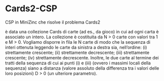 # Cards2-CSP
CSP in MiniZinc che risolve il problema Cards2

è data una collezione Cards di carte (ad
es., da gioco) in cui ad ogni carta è associato un intero. La collezione è costituita da
N > 0 carte con valori tra 1 e M > 0.
Vogliamo disporre in fila le N carte di modo che la sequenza di interi ottenuta leggendo le carte da sinistra a destra sia, nell’ordine: (i) strettamente crescente; (ii) strettamente decrescente; (iii) strettamente crescente; (iv) strettamente decrescente.
Inoltre, le due carte al termine dei tratti della sequenza di cui ai punti (i) e (iii)
(ovvero i massimi locali della sequenza) siano a distanza (valore assoluto della differenza
tra i valori delle loro posizioni) D > 0 (un ulteriore parametro).
